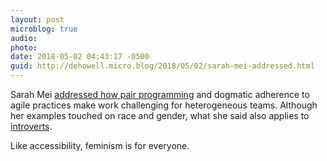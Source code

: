 ```yaml
---
layout: post
microblog: true
audio: 
photo: 
date: 2018-05-02 04:43:17 -0500
guid: http://dehowell.micro.blog/2018/05/02/sarah-mei-addressed.html
---
```

Sarah Mei [addressed how pair programming](https://twitter.com/sarahmei/status/990968833547497472) and dogmatic adherence to agile practices make work challenging for heterogeneous teams. Although her examples touched on race and gender, what she said also applies to [introverts](https://blog.founddrama.net/2012/08/agile-for-the-introvert/).  

Like accessibility, feminism is for everyone.
